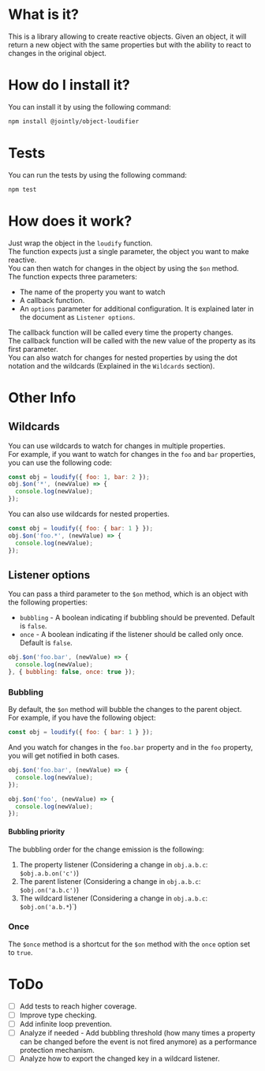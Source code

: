 # What is it?

This is a library allowing to create reactive objects.
Given an object, it will return a new object with the same properties but with the ability to react to changes in the original object.

# How do I install it?

You can install it by using the following command:

```bash
npm install @jointly/object-loudifier
```

# Tests

You can run the tests by using the following command:

```bash
npm test
```

# How does it work?

Just wrap the object in the `loudify` function.  
The function expects just a single parameter, the object you want to make reactive.  
You can then watch for changes in the object by using the `$on` method.  
The function expects three parameters:
- The name of the property you want to watch
- A callback function.  
- An `options` parameter for additional configuration. It is explained later in the document as `Listener options`.  

The callback function will be called every time the property changes.  
The callback function will be called with the new value of the property as its first parameter.  
You can also watch for changes for nested properties by using the dot notation and the wildcards (Explained in the `Wildcards` section).

# Other Info

## Wildcards

You can use wildcards to watch for changes in multiple properties.  
For example, if you want to watch for changes in the `foo` and `bar` properties, you can use the following code:

```js
const obj = loudify({ foo: 1, bar: 2 });
obj.$on('*', (newValue) => {
  console.log(newValue);
});
```

You can also use wildcards for nested properties.

```js
const obj = loudify({ foo: { bar: 1 } });
obj.$on('foo.*', (newValue) => {
  console.log(newValue);
});
```

## Listener options

You can pass a third parameter to the `$on` method, which is an object with the following properties:
- `bubbling` - A boolean indicating if bubbling should be prevented. Default is `false`.
- `once` - A boolean indicating if the listener should be called only once. Default is `false`.

```js
obj.$on('foo.bar', (newValue) => {
  console.log(newValue);
}, { bubbling: false, once: true });
```

### Bubbling

By default, the `$on` method will bubble the changes to the parent object.  
For example, if you have the following object:

```js
const obj = loudify({ foo: { bar: 1 } });
```

And you watch for changes in the `foo.bar` property and in the `foo` property, you will get notified in both cases.

```js
obj.$on('foo.bar', (newValue) => {
  console.log(newValue);
});

obj.$on('foo', (newValue) => {
  console.log(newValue);
});
```

#### Bubbling priority

The bubbling order for the change emission is the following:
1. The property listener (Considering a change in `obj.a.b.c`: `$obj.a.b.on('c')`)
2. The parent listener (Considering a change in `obj.a.b.c`: `$obj.on('a.b.c')`)
3. The wildcard listener (Considering a change in `obj.a.b.c`: `$obj.on('a.b.*`)`)

### Once

The `$once` method is a shortcut for the `$on` method with the `once` option set to `true`.


# ToDo

- [ ] Add tests to reach higher coverage.
- [ ] Improve type checking.
- [ ] Add infinite loop prevention.
- [ ] Analyze if needed - Add bubbling threshold (how many times a property can be changed before the event is not fired anymore) as a performance protection mechanism.
- [ ] Analyze how to export the changed key in a wildcard listener.